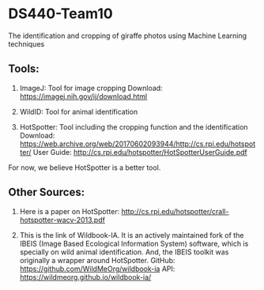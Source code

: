 # DS440-Team10
The identification and cropping of giraffe photos using Machine Learning techniques


## Tools:
1. ImageJ: Tool for image cropping
   Download: https://imagej.nih.gov/ij/download.html

2. WildID: Tool for animal identification

3. HotSpotter: Tool including the cropping function and the identification
   Download: https://web.archive.org/web/20170602093944/http://cs.rpi.edu/hotspotter/
   User Guide: http://cs.rpi.edu/hotspotter/HotSpotterUserGuide.pdf

For now, we believe HotSpotter is a better tool.


## Other Sources:
1. Here is a paper on HotSpotter:
   http://cs.rpi.edu/hotspotter/crall-hotspotter-wacv-2013.pdf

2. This is the link of Wildbook-IA.
   It is an actively maintained fork of the IBEIS (Image Based Ecological Information System) software, which is specially on wild animal identification.
   And, the IBEIS toolkit was originally a wrapper around HotSpotter.
   GitHub: https://github.com/WildMeOrg/wildbook-ia
   API: https://wildmeorg.github.io/wildbook-ia/
